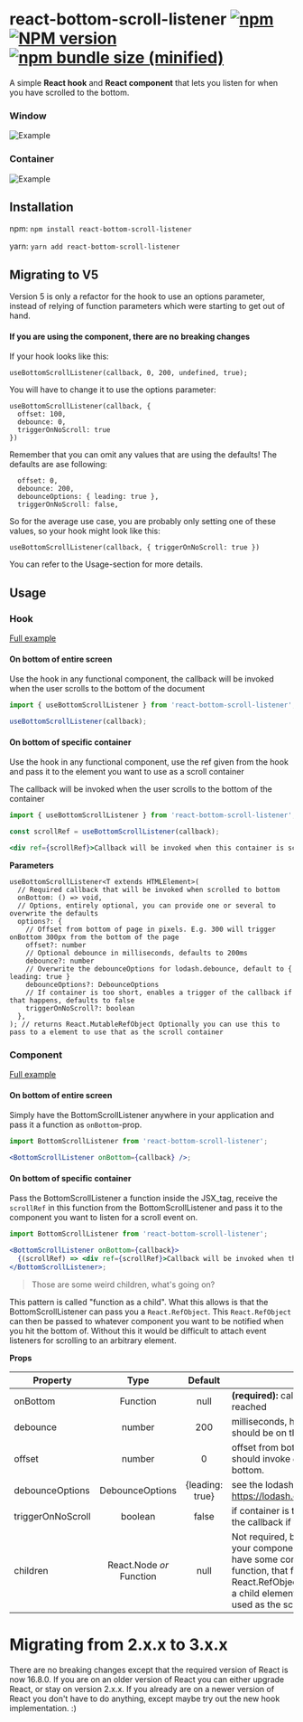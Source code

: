 # react-bottom-scroll-listener [![npm](https://img.shields.io/npm/dm/react-bottom-scroll-listener.svg)](https://www.npmjs.com/package/react-bottom-scroll-listener) [![NPM version](https://img.shields.io/npm/v/react-bottom-scroll-listener.svg?style=flat)](https://www.npmjs.com/package/react-bottom-scroll-listener) [![npm bundle size (minified)](https://img.shields.io/bundlephobia/minzip/react-bottom-scroll-listener.svg)](https://github.com/karl-run/react-bottom-scroll-listener)

A simple **React hook** and **React component** that lets you listen for when you have scrolled to the bottom.

### Window

![Example](./docs/example.gif)

### Container

![Example](./docs/example_inner.gif)

## Installation

npm:
`npm install react-bottom-scroll-listener`

yarn:
`yarn add react-bottom-scroll-listener`

## Migrating to V5

Version 5 is only a refactor for the hook to use an options parameter, instead
of relying of function parameters which were starting to get out of hand.

#### If you are using the component, there are no breaking changes

If your hook looks like this:

```tsx
useBottomScrollListener(callback, 0, 200, undefined, true);
```

You will have to change it to use the options parameter:

```
useBottomScrollListener(callback, {
  offset: 100,
  debounce: 0,
  triggerOnNoScroll: true
})
```

Remember that you can omit any values that are using the defaults! The defaults are ase following:

```
  offset: 0,
  debounce: 200,
  debounceOptions: { leading: true },
  triggerOnNoScroll: false,
```

So for the average use case, you are probably only setting one of these values, so your hook
might look like this:

```
useBottomScrollListener(callback, { triggerOnNoScroll: true })
```

You can refer to the Usage-section for more details.

## Usage

### Hook

[Full example](/example/src/HookExample.js)

#### On bottom of entire screen

Use the hook in any functional component, the callback will be invoked
when the user scrolls to the bottom of the document

```jsx
import { useBottomScrollListener } from 'react-bottom-scroll-listener';

useBottomScrollListener(callback);
```

#### On bottom of specific container

Use the hook in any functional component, use the ref given from the hook
and pass it to the element you want to use as a scroll container

The callback will be invoked when the user scrolls to the bottom of the container

```jsx
import { useBottomScrollListener } from 'react-bottom-scroll-listener';

const scrollRef = useBottomScrollListener(callback);

<div ref={scrollRef}>Callback will be invoked when this container is scrolled to bottom.</div>;
```

**Parameters**

```
useBottomScrollListener<T extends HTMLElement>(
  // Required callback that will be invoked when scrolled to bottom
  onBottom: () => void,
  // Options, entirely optional, you can provide one or several to overwrite the defaults
  options?: {
    // Offset from bottom of page in pixels. E.g. 300 will trigger onBottom 300px from the bottom of the page
    offset?: number
    // Optional debounce in milliseconds, defaults to 200ms
    debounce?: number
    // Overwrite the debounceOptions for lodash.debounce, default to { leading: true }
    debounceOptions?: DebounceOptions
    // If container is too short, enables a trigger of the callback if that happens, defaults to false
    triggerOnNoScroll?: boolean
  },
); // returns React.MutableRefObject Optionally you can use this to pass to a element to use that as the scroll container
```

### Component

[Full example](/example/src/ComponentExample.js)

#### On bottom of entire screen

Simply have the BottomScrollListener anywhere in your application and pass it a function as `onBottom`-prop.

```jsx
import BottomScrollListener from 'react-bottom-scroll-listener';

<BottomScrollListener onBottom={callback} />;
```

#### On bottom of specific container

Pass the BottomScrollListener a function inside the JSX_tag, receive the `scrollRef` in this function from the BottomScrollListener
and pass it to the component you want to listen for a scroll event on.

```jsx
import BottomScrollListener from 'react-bottom-scroll-listener';

<BottomScrollListener onBottom={callback}>
  {(scrollRef) => <div ref={scrollRef}>Callback will be invoked when this container is scrolled to bottom.</div>}
</BottomScrollListener>;
```

> Those are some weird children, what's going on?

This pattern is called "function as a child". What this allows is that the BottomScrollListener can pass you a `React.RefObject`. This
`React.RefObject` can then be passed to whatever component you want to be notified when you hit the bottom of. Without this it would be
difficult to attach event listeners for scrolling to an arbitrary element.

**Props**

| Property          |           Type           |     Default     | Description                                                                                                                                                                                                                                                                                 |
| ----------------- | :----------------------: | :-------------: | ------------------------------------------------------------------------------------------------------------------------------------------------------------------------------------------------------------------------------------------------------------------------------------------- |
| onBottom          |         Function         |      null       | **(required):** callback invoked when bottom is reached                                                                                                                                                                                                                                     |
| debounce          |          number          |       200       | milliseconds, how much debounce there should be on the callback                                                                                                                                                                                                                             |
| offset            |          number          |        0        | offset from bottom in pixels. E.g. 300 if it should invoke `onBottom` 300px before the bottom.                                                                                                                                                                                              |
| debounceOptions   |     DebounceOptions      | {leading: true} | see the lodash.debounce options: see https://lodash.com/docs/4.17.15#debounce                                                                                                                                                                                                               |
| triggerOnNoScroll |         boolean          |      false      | if container is too short, enables a trigger of the callback if that happens                                                                                                                                                                                                                |
| children          | React.Node _or_ Function |      null       | Not required, but you can use this to wrap your components. Most useful when you have some conditional rendering. If this is a function, that function will receive a React.RefObject that _needs_ to be passed to a child element. This element will then be used as the scroll container. |

# Migrating from 2.x.x to 3.x.x

There are no breaking changes except that the required version of React is now 16.8.0. If you are on an
older version of React you can either upgrade React, or stay on version 2.x.x. If you already
are on a newer version of React you don't have to do anything, except maybe try out the new hook implementation. :)
